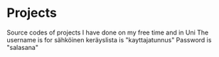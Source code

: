 # Projects
Source codes of projects I have done on my free time and in Uni
The username is for sähköinen keräyslista is "kayttajatunnus"
Password is "salasana"
